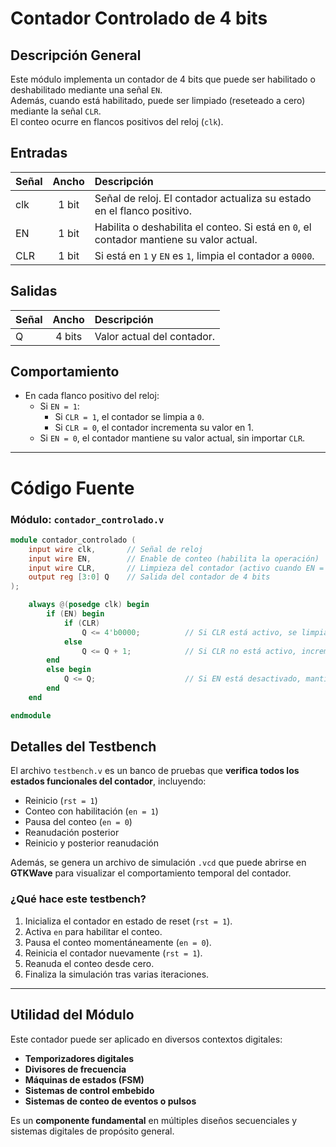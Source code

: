 # Contador Controlado de 4 bits

## Descripción General
Este módulo implementa un contador de 4 bits que puede ser habilitado o deshabilitado mediante una señal `EN`.  
Además, cuando está habilitado, puede ser limpiado (reseteado a cero) mediante la señal `CLR`.  
El conteo ocurre en flancos positivos del reloj (`clk`).

## Entradas
| Señal | Ancho | Descripción |
|:-----|:-----:|:------------|
| clk  |  1 bit | Señal de reloj. El contador actualiza su estado en el flanco positivo. |
| EN   |  1 bit | Habilita o deshabilita el conteo. Si está en `0`, el contador mantiene su valor actual. |
| CLR  |  1 bit | Si está en `1` y `EN` es `1`, limpia el contador a `0000`. |

## Salidas
| Señal | Ancho | Descripción |
|:-----|:-----:|:------------|
| Q    | 4 bits | Valor actual del contador. |

## Comportamiento
- En cada flanco positivo del reloj:
  - Si `EN = 1`:
    - Si `CLR = 1`, el contador se limpia a `0`.
    - Si `CLR = 0`, el contador incrementa su valor en 1.
  - Si `EN = 0`, el contador mantiene su valor actual, sin importar `CLR`.
  
---

# Código Fuente

### Módulo: `contador_controlado.v`
```verilog
module contador_controlado (
    input wire clk,       // Señal de reloj
    input wire EN,        // Enable de conteo (habilita la operación)
    input wire CLR,       // Limpieza del contador (activo cuando EN = 1)
    output reg [3:0] Q    // Salida del contador de 4 bits
);

    always @(posedge clk) begin
        if (EN) begin
            if (CLR)
                Q <= 4'b0000;          // Si CLR está activo, se limpia el contador a 0
            else
                Q <= Q + 1;            // Si CLR no está activo, incrementa el contador en 1
        end
        else begin
            Q <= Q;                    // Si EN está desactivado, mantiene el valor actual
        end
    end

endmodule
```

##  Detalles del Testbench

El archivo `testbench.v` es un banco de pruebas que **verifica todos los estados funcionales del contador**, incluyendo:

- Reinicio (`rst = 1`)
- Conteo con habilitación (`en = 1`)
- Pausa del conteo (`en = 0`)
- Reanudación posterior
- Reinicio y posterior reanudación

Además, se genera un archivo de simulación `.vcd` que puede abrirse en **GTKWave** para visualizar el comportamiento temporal del contador.

### ¿Qué hace este testbench?

1. Inicializa el contador en estado de reset (`rst = 1`).
2. Activa `en` para habilitar el conteo.
3. Pausa el conteo momentáneamente (`en = 0`).
4. Reinicia el contador nuevamente (`rst = 1`).
5. Reanuda el conteo desde cero.
6. Finaliza la simulación tras varias iteraciones.

---

## Utilidad del Módulo

Este contador puede ser aplicado en diversos contextos digitales:

-  **Temporizadores digitales**
-  **Divisores de frecuencia**
-  **Máquinas de estados (FSM)**
-  **Sistemas de control embebido**
-  **Sistemas de conteo de eventos o pulsos**

Es un **componente fundamental** en múltiples diseños secuenciales y sistemas digitales de propósito general.

